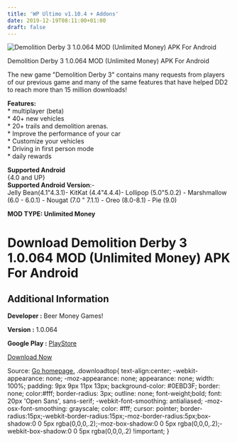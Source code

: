 ```yaml
---
title: 'WP Ultimo v1.10.4 + Addons'
date: 2019-12-19T08:11:00+01:00
draft: false
---
```


![Demolition Derby 3 1.0.064 MOD (Unlimited Money) APK For Android](https://i2.wp.com/apkhome.net/wp-content/uploads/2019/11/Demolition-Derby-3.png "Demolition Derby 3 1.0.064 MOD (Unlimited Money) APK For Android")

  

Demolition Derby 3 1.0.064 MOD (Unlimited Money) APK For Android

The new game "Demolition Derby 3" contains many requests from players of our previous game and many of the same features that have helped DD2 to reach more than 15 million downloads!

**Features:**  
\* multiplayer (beta)  
\* 40+ new vehicles  
\* 20+ trails and demolition arenas.  
\* Improve the performance of your car  
\* Customize your vehicles  
\* Driving in first person mode  
\* daily rewards

**Supported Android**  
{4.0 and UP}  
**Supported Android Version**:-  
Jelly Bean(4.1"4.3.1)- KitKat (4.4"4.4.4)- Lollipop (5.0"5.0.2) - Marshmallow (6.0 - 6.0.1) - Nougat (7.0 " 7.1.1) - Oreo (8.0-8.1) - Pie (9.0)

**MOD TYPE: Unlimited Money**

Download Demolition Derby 3 1.0.064 MOD (Unlimited Money) APK For Android
=========================================================================

Additional Information
----------------------

**Developer :** Beer Money Games!

**Version :** 1.0.064

**Google Play :** [PlayStore](https://play.google.com/store/apps/details?id=com.beermoneygames.demolition3)

  

[Download Now](https://store4app.co/post/demolition-derby-3-1-0-064-mod-unlimited-money-apk-for-android_1574432478)

  
Source: [Go homepage.](https://store4app.co/post/demolition-derby-3-1-0-064-mod-unlimited-money-apk-for-android_1574432478) .downloadtop{ text-align:center; -webkit-appearance: none; -moz-appearance: none; appearance: none; width: 100%; padding: 9px 9px 11px 13px; background-color: #0EBD3F; border: none; color:#fff; border-radius: 3px; outline: none; font-weight;bold; font: 20px 'Open Sans', sans-serif; -webkit-font-smoothing: antialiased; -moz-osx-font-smoothing: grayscale; color: #fff; cursor: pointer; border-radius:15px;-webkit-border-radius:15px;-moz-border-radius:5px;box-shadow:0 0 5px rgba(0,0,0,.2);-moz-box-shadow:0 0 5px rgba(0,0,0,.2);-webkit-box-shadow:0 0 5px rgba(0,0,0,.2) !important; }
